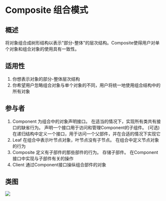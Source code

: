 
# Composite 组合模式

## 概述
将对象组合成树形结构以表示"部分-整体"的层次结构。Composite使得用户对单个对象和组合对象的使用具有一致性。

## 适用性
1. 你想表示对象的部分-整体层次结构
2. 你希望用户忽略组合对象与单个对象的不同，用户将统一地使用组合结构中的所有对象

## 参与者
1. Component 为组合中的对象声明接口。 在适当的情况下，实现所有类共有接口的缺省行为。 声明一个接口用于访问和管理Component的子组件。 (可选)在递归结构中定义一个接口，用于访问一个父部件，并在合适的情况下实现它
2. Leaf 在组合中表示叶节点对象，叶节点没有子节点。 在组合中定义节点对象的行为
3. Composite 定义有子部件的那些部件的行为。 存储子部件。 在Component接口中实现与子部件有关的操作
4. Client 通过Component接口操纵组合部件的对象

## 类图
![](https://i.imgur.com/BaAUkLE.png)  


